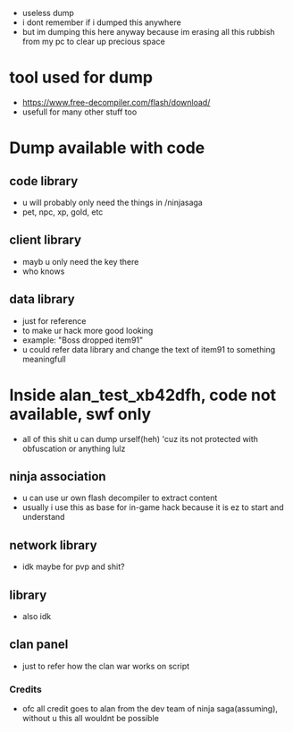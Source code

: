 - useless dump 
- i dont remember if i dumped this anywhere
- but im dumping this here anyway because im erasing all this rubbish from my pc to clear up precious space

# tool used for dump
- https://www.free-decompiler.com/flash/download/
- usefull for many other stuff too

# Dump available with code
## code library
- u will probably only need the things in /ninjasaga
- pet, npc, xp, gold, etc

## client library
- mayb u only need the key there
- who knows

## data library
- just for reference
- to make ur hack more good looking
- example: "Boss dropped item91"
- u could refer data library and change the text of item91 to something meaningfull

# Inside alan_test_xb42dfh, code not available, swf only
 - all of this shit u can dump urself(heh) 'cuz its not protected with obfuscation or anything lulz
## ninja association
- u can use ur own flash decompiler to extract content
- usually i use this as base for in-game hack because it is ez to start and understand

## network library
- idk maybe for pvp and shit?

## library
- also idk

## clan panel
- just to refer how the clan war works on script


### Credits
- ofc all credit goes to alan from the dev team of ninja saga(assuming), without u this all wouldnt be possible
